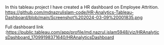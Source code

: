 In this tableau project I have created a HR dashboard on Employee Attrition. 
https://github.com/mdnazrulislam-code/HR-Analytics-Tableau-Dashboard/blob/main/Screenshot%202024-03-09%20001835.png

Full dashboard link :https://public.tableau.com/app/profile/md.nazrul.islam5948/viz/HRAnalyticsDashboard_17099198371640/HRAnalyticsDashboard
